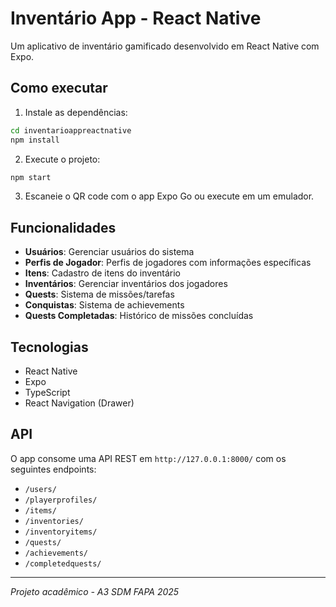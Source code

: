 # Inventário App - React Native

Um aplicativo de inventário gamificado desenvolvido em React Native com Expo.

## Como executar

1. Instale as dependências:
```bash
cd inventarioappreactnative
npm install
```

2. Execute o projeto:
```bash
npm start
```

3. Escaneie o QR code com o app Expo Go ou execute em um emulador.

## Funcionalidades

- **Usuários**: Gerenciar usuários do sistema
- **Perfis de Jogador**: Perfis de jogadores com informações específicas
- **Itens**: Cadastro de itens do inventário
- **Inventários**: Gerenciar inventários dos jogadores
- **Quests**: Sistema de missões/tarefas
- **Conquistas**: Sistema de achievements
- **Quests Completadas**: Histórico de missões concluídas

## Tecnologias

- React Native
- Expo
- TypeScript
- React Navigation (Drawer)

## API

O app consome uma API REST em `http://127.0.0.1:8000/` com os seguintes endpoints:
- `/users/`
- `/playerprofiles/`
- `/items/`
- `/inventories/`
- `/inventoryitems/`
- `/quests/`
- `/achievements/`
- `/completedquests/`

---

*Projeto acadêmico - A3 SDM FAPA 2025*
